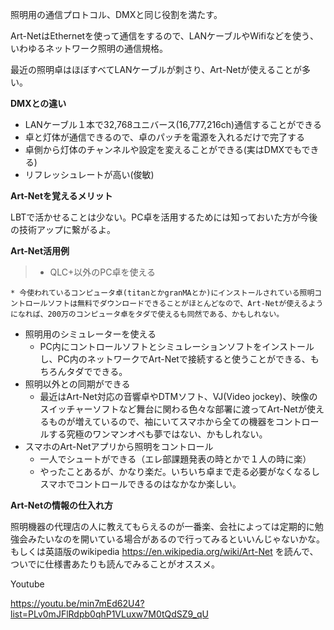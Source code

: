 照明用の通信プロトコル、DMXと同じ役割を満たす。

  

Art-NetはEthernetを使って通信をするので、LANケーブルやWifiなどを使う、いわゆるネットワーク照明の通信規格。

最近の照明卓はほぼすべてLANケーブルが刺さり、Art-Netが使えることが多い。

  

 **DMXとの違い**

  * LANケーブル１本で32,768ユニバース(16,777,216ch)通信することができる 
  * 卓と灯体が通信できるので、卓のパッチを電源を入れるだけで完了する
  * 卓側から灯体のチャンネルや設定を変えることができる(実はDMXでもできる)
  * リフレッシュレートが高い(俊敏)

  

 **Art-Netを覚えるメリット**

LBTで活かせることは少ない。PC卓を活用するためには知っておいた方が今後の技術アップに繋がるよ。

  

  

 **Art-Net活用例**

>   * QLC+以外のPC卓を使える  

    * 今使われているコンピュータ卓(titanとかgranMAとか)にインストールされている照明コントロールソフトは無料でダウンロードできることがほとんどなので、Art-Netが使えるようになれば、200万のコンピュータ卓をタダで使えるも同然である、かもしれない。
  * 照明用のシミュレーターを使える
    * PC内にコントロールソフトとシミュレーションソフトをインストールし、PC内のネットワークでArt-Netで接続すると使うことができる、もちろんタダでできる。
  * 照明以外との同期ができる
    * 最近はArt-Net対応の音響卓やDTMソフト、VJ(Video jockey)、映像のスイッチャーソフトなど舞台に関わる色々な部署に渡ってArt-Netが使えるものが増えているので、袖にいてスマホから全ての機器をコントロールする究極のワンマンオペも夢ではない、かもしれない。
  * スマホのArt-Netアプリから照明をコントロール
    * 一人でシュートができる（エレ部課題発表の時とかで１人の時に楽）
    * やったことあるが、かなり楽だ。いちいち卓まで走る必要がなくなるしスマホでコントロールできるのはなかなか楽しい。

  

 **Art-Netの情報の仕入れ方**

照明機器の代理店の人に教えてもらえるのが一番楽、会社によっては定期的に勉強会みたいなのを開いている場合があるので行ってみるといいんじゃないかな。もしくは英語版のwikipedia
https://en.wikipedia.org/wiki/Art-Net を読んで、ついでに仕様書あたりも読んでみることがオススメ。

  

Youtube

https://youtu.be/min7mEd62U4?list=PLv0mJFlRdpb0qhP1VLuxw7M0tQdSZ9_qU

